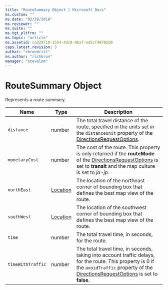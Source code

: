 ```yaml
---
title: "RouteSummary Object | Microsoft Docs"
ms.custom: ""
ms.date: "02/28/2018"
ms.reviewer: ""
ms.suite: ""
ms.tgt_pltfrm: ""
ms.topic: "article"
ms.assetid: ca328710-1554-4dc8-9baf-ed5cf48702d0
caps.latest.revision: 3
author: "rbrundritt"
ms.author: "richbrun"
manager: "stevelom"
---
```

# RouteSummary Object
Represents a route summary.

|   Name          |   Type   |   Description                                                                                                                                                                          |
|-----------------|----------|----------------------------------------------------------------------------------------------------------------------------------------------------------------------------------------|
| `distance`        | number   | The total travel distance of the route, specified in the units set in the `distanceUnit` property of the [DirectionsRequestOptions](../v8-web-control/directionsrequestoptions-object.md).                                         |
| `monetaryCost` | number | The cost of the route. This property is only returned if the **routeMode** of the [DirectionsRequestOptions](../v8-web-control/directionsrequestoptions-object.md) is set to **transit** and the map culture is set to *ja-jp*. |
| `northEast`       | [Location](../v8-web-control/location-class.md) | The location of the northeast corner of bounding box that defines the best map view of the route.                                                                                      |
| `southWest`       | [Location](../v8-web-control/location-class.md) | The location of the southwest corner of bounding box that defines the best map view of the route.                                                                                      |
| `time`            | number   | The total travel time, in seconds, for the route.                                                                                                                                      |
| `timeWithTraffic` | number   | The total travel time, in seconds, taking into account traffic delays, for the route. This property is 0 if the `avoidTraffic` property of the [DirectionsRequestOptions](../v8-web-control/directionsrequestoptions-object.md) is set to **false**. |

